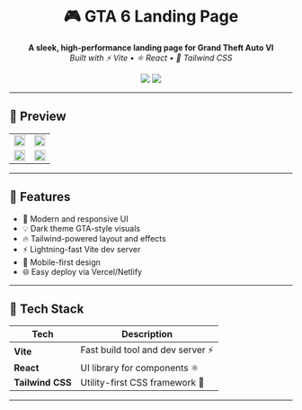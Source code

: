 <h1 align="center">
  🎮 GTA 6 Landing Page
</h1>

<p align="center">
  <b>A sleek, high-performance landing page for Grand Theft Auto VI</b><br/>
  <i>Built with ⚡ Vite • ⚛️ React • 💨 Tailwind CSS</i>
</p>

<p align="center">
  <img src="https://img.shields.io/badge/Built%20With-Vite%20%26%20React-blue?style=for-the-badge&logo=vite&logoColor=white"/>
  <img src="https://img.shields.io/badge/Styled%20With-TailwindCSS-38B2AC?style=for-the-badge&logo=tailwindcss&logoColor=white"/>
</p>

---

## 📸 Preview

<table>
  <tr>
    <td><img src="https://github.com/user-attachments/assets/e3cb9481-8cd1-45de-aaf5-cd6673176eae" width="100%"/></td>
    <td><img src="https://github.com/user-attachments/assets/b4074baf-a413-4af3-b7a4-43411f5295fb" width="100%"/></td>
  </tr>
  <tr>
    <td><img src="https://github.com/user-attachments/assets/bb8ed72f-4725-4e53-8d0b-c66f43dd33a4" width="100%"/></td>
    <td><img src="https://github.com/user-attachments/assets/93f2a9fe-b180-43a8-9514-1e84a02b1ce8" width="100%"/></td>
  </tr>
</table>

---

## 🚀 Features

- 🎨 Modern and responsive UI
- 💡 Dark theme GTA-style visuals
- 🔥 Tailwind-powered layout and effects
- ⚡ Lightning-fast Vite dev server
- 📱 Mobile-first design
- 🌐 Easy deploy via Vercel/Netlify

---

## 🧠 Tech Stack

| Tech           | Description                         |
|----------------|-------------------------------------|
| **Vite**       | Fast build tool and dev server ⚡    |
| **React**      | UI library for components ⚛️         |
| **Tailwind CSS** | Utility-first CSS framework 💨     |

---
